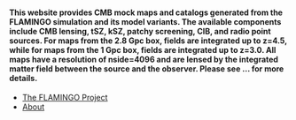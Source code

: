 #### This website provides CMB mock maps and catalogs generated from the FLAMINGO simulation and its model variants. The available components include CMB lensing, tSZ, kSZ, patchy screening, CIB, and radio point sources. For maps from the 2.8 Gpc box, fields are integrated up to z=4.5, while for maps from the 1 Gpc box, fields are integrated up to z=3.0. All maps have a resolution of nside=4096 and are lensed by the integrated matter field between the source and the observer. Please see ... for more details.   

- [The FLAMINGO Project](https://flamingo.strw.leidenuniv.nl/)
- [About](https://t65yang.github.io/about.html)
